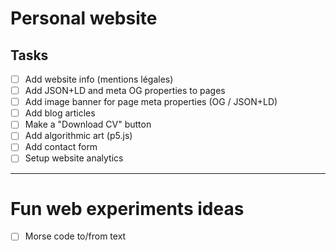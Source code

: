 # Personal website

## Tasks

- [ ] Add website info (mentions légales)
- [ ] Add JSON+LD and meta OG properties to pages
- [ ] Add image banner for page meta properties (OG / JSON+LD)
- [ ] Add blog articles
- [ ] Make a "Download CV" button
- [ ] Add algorithmic art (p5.js)
- [ ] Add contact form
- [ ] Setup website analytics

--- 

# Fun web experiments ideas

- [ ] Morse code to/from text